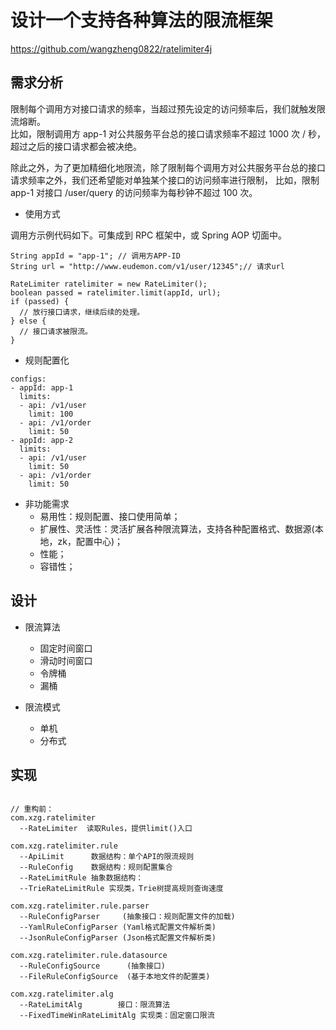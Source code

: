 
# 设计一个支持各种算法的限流框架

https://github.com/wangzheng0822/ratelimiter4j

## 需求分析
限制每个调用方对接口请求的频率，当超过预先设定的访问频率后，我们就触发限流熔断。  
比如，限制调用方 app-1 对公共服务平台总的接口请求频率不超过 1000 次 / 秒，超过之后的接口请求都会被决绝。  

除此之外，为了更加精细化地限流，除了限制每个调用方对公共服务平台总的接口请求频率之外，我们还希望能对单独某个接口的访问频率进行限制，
比如，限制 app-1 对接口 /user/query 的访问频率为每秒钟不超过 100 次。

- 使用方式

调用方示例代码如下。可集成到 RPC 框架中，或 Spring AOP 切面中。
``` 
String appId = "app-1"; // 调用方APP-ID
String url = "http://www.eudemon.com/v1/user/12345";// 请求url  

RateLimiter ratelimiter = new RateLimiter();
boolean passed = ratelimiter.limit(appId, url);
if (passed) {
  // 放行接口请求，继续后续的处理。
} else {
  // 接口请求被限流。
}

```    


- 规则配置化
```
configs:
- appId: app-1
  limits:
  - api: /v1/user
    limit: 100
  - api: /v1/order
    limit: 50
- appId: app-2
  limits:
  - api: /v1/user
    limit: 50
  - api: /v1/order
    limit: 50
```

- 非功能需求
    - 易用性：规则配置、接口使用简单；
    - 扩展性、灵活性：灵活扩展各种限流算法，支持各种配置格式、数据源(本地，zk，配置中心)；
    - 性能；
    - 容错性；


## 设计

- 限流算法
  - 固定时间窗口
  - 滑动时间窗口
  - 令牌桶
  - 漏桶

- 限流模式
  - 单机
  - 分布式

## 实现

```

// 重构前：
com.xzg.ratelimiter
  --RateLimiter  读取Rules，提供limit()入口  

com.xzg.ratelimiter.rule
  --ApiLimit      数据结构：单个API的限流规则
  --RuleConfig    数据结构：规则配置集合
  --RateLimitRule 抽象数据结构：  
  --TrieRateLimitRule 实现类，Trie树提高规则查询速度  

com.xzg.ratelimiter.rule.parser
  --RuleConfigParser     (抽象接口：规则配置文件的加载)
  --YamlRuleConfigParser (Yaml格式配置文件解析类)
  --JsonRuleConfigParser (Json格式配置文件解析类)   

com.xzg.ratelimiter.rule.datasource
  --RuleConfigSource      (抽象接口)
  --FileRuleConfigSource  (基于本地文件的配置类)    

com.xzg.ratelimiter.alg
  --RateLimitAlg        接口：限流算法
  --FixedTimeWinRateLimitAlg 实现类：固定窗口限流

```


